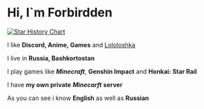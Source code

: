 # Hi, I`m Forbirdden

[![Star History Chart](https://api.star-history.com/svg?repos=Forbirdden/DiscordBotClient-OldWindows&type=Date)](https://star-history.com/#Forbirdden/DiscordBotClient-OldWindows&Date) 

I like **Discord, Anime, Games** and [Lololoshka](https://www.youtube.com/@MrLololoshka)

I live in **Russia, Bashkortostan**

I play games like ***Minecraft***, **Genshin Impact** and **Honkai: Star Rail**

I have **my own private** ***Minecarft*** **server**

As you can see i know **English** as well as **Russian**
